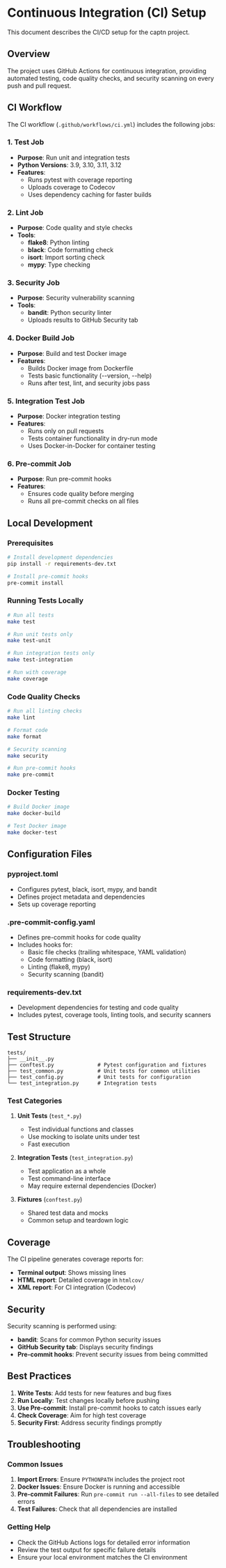 # Continuous Integration (CI) Setup

This document describes the CI/CD setup for the captn project.

## Overview

The project uses GitHub Actions for continuous integration, providing automated testing, code quality checks, and security scanning on every push and pull request.

## CI Workflow

The CI workflow (`.github/workflows/ci.yml`) includes the following jobs:

### 1. Test Job
- **Purpose**: Run unit and integration tests
- **Python Versions**: 3.9, 3.10, 3.11, 3.12
- **Features**:
  - Runs pytest with coverage reporting
  - Uploads coverage to Codecov
  - Uses dependency caching for faster builds

### 2. Lint Job
- **Purpose**: Code quality and style checks
- **Tools**:
  - **flake8**: Python linting
  - **black**: Code formatting check
  - **isort**: Import sorting check
  - **mypy**: Type checking

### 3. Security Job
- **Purpose**: Security vulnerability scanning
- **Tools**:
  - **bandit**: Python security linter
  - Uploads results to GitHub Security tab

### 4. Docker Build Job
- **Purpose**: Build and test Docker image
- **Features**:
  - Builds Docker image from Dockerfile
  - Tests basic functionality (--version, --help)
  - Runs after test, lint, and security jobs pass

### 5. Integration Test Job
- **Purpose**: Docker integration testing
- **Features**:
  - Runs only on pull requests
  - Tests container functionality in dry-run mode
  - Uses Docker-in-Docker for container testing

### 6. Pre-commit Job
- **Purpose**: Run pre-commit hooks
- **Features**:
  - Ensures code quality before merging
  - Runs all pre-commit checks on all files

## Local Development

### Prerequisites
```bash
# Install development dependencies
pip install -r requirements-dev.txt

# Install pre-commit hooks
pre-commit install
```

### Running Tests Locally
```bash
# Run all tests
make test

# Run unit tests only
make test-unit

# Run integration tests only
make test-integration

# Run with coverage
make coverage
```

### Code Quality Checks
```bash
# Run all linting checks
make lint

# Format code
make format

# Security scanning
make security

# Run pre-commit hooks
make pre-commit
```

### Docker Testing
```bash
# Build Docker image
make docker-build

# Test Docker image
make docker-test
```

## Configuration Files

### pyproject.toml
- Configures pytest, black, isort, mypy, and bandit
- Defines project metadata and dependencies
- Sets up coverage reporting

### .pre-commit-config.yaml
- Defines pre-commit hooks for code quality
- Includes hooks for:
  - Basic file checks (trailing whitespace, YAML validation)
  - Code formatting (black, isort)
  - Linting (flake8, mypy)
  - Security scanning (bandit)

### requirements-dev.txt
- Development dependencies for testing and code quality
- Includes pytest, coverage tools, linting tools, and security scanners

## Test Structure

```
tests/
├── __init__.py
├── conftest.py              # Pytest configuration and fixtures
├── test_common.py           # Unit tests for common utilities
├── test_config.py           # Unit tests for configuration
└── test_integration.py      # Integration tests
```

### Test Categories

1. **Unit Tests** (`test_*.py`)
   - Test individual functions and classes
   - Use mocking to isolate units under test
   - Fast execution

2. **Integration Tests** (`test_integration.py`)
   - Test application as a whole
   - Test command-line interface
   - May require external dependencies (Docker)

3. **Fixtures** (`conftest.py`)
   - Shared test data and mocks
   - Common setup and teardown logic

## Coverage

The CI pipeline generates coverage reports for:
- **Terminal output**: Shows missing lines
- **HTML report**: Detailed coverage in `htmlcov/`
- **XML report**: For CI integration (Codecov)

## Security

Security scanning is performed using:
- **bandit**: Scans for common Python security issues
- **GitHub Security tab**: Displays security findings
- **Pre-commit hooks**: Prevent security issues from being committed

## Best Practices

1. **Write Tests**: Add tests for new features and bug fixes
2. **Run Locally**: Test changes locally before pushing
3. **Use Pre-commit**: Install pre-commit hooks to catch issues early
4. **Check Coverage**: Aim for high test coverage
5. **Security First**: Address security findings promptly

## Troubleshooting

### Common Issues

1. **Import Errors**: Ensure `PYTHONPATH` includes the project root
2. **Docker Issues**: Ensure Docker is running and accessible
3. **Pre-commit Failures**: Run `pre-commit run --all-files` to see detailed errors
4. **Test Failures**: Check that all dependencies are installed

### Getting Help

- Check the GitHub Actions logs for detailed error information
- Review the test output for specific failure details
- Ensure your local environment matches the CI environment
